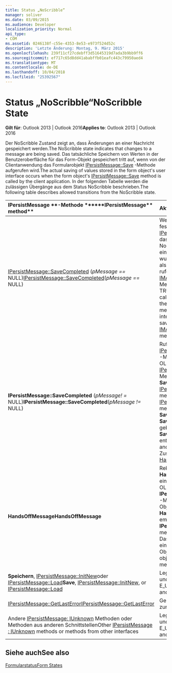 ```yaml
---
title: Status „NoScribble“
manager: soliver
ms.date: 03/09/2015
ms.audience: Developer
localization_priority: Normal
api_type:
- COM
ms.assetid: 0246138f-c55e-4353-8e53-e973f524d52c
description: 'Letzte Änderung: Montag, 9. März 2015'
ms.openlocfilehash: 239f11cf27cdebff3d51645319d7ada3b9bb9ff6
ms.sourcegitcommit: ef717c65d8dd41ababffb01eafc443c79950aed4
ms.translationtype: MT
ms.contentlocale: de-DE
ms.lasthandoff: 10/04/2018
ms.locfileid: "25392567"
---
```

# <a name="noscribble-state"></a><span data-ttu-id="e05ac-103">Status „NoScribble“</span><span class="sxs-lookup"><span data-stu-id="e05ac-103">NoScribble State</span></span>

  
  
<span data-ttu-id="e05ac-104">**Gilt für**: Outlook 2013 | Outlook 2016</span><span class="sxs-lookup"><span data-stu-id="e05ac-104">**Applies to**: Outlook 2013 | Outlook 2016</span></span> 
  
<span data-ttu-id="e05ac-105">Der NoScribble Zustand zeigt an, dass Änderungen an einer Nachricht gespeichert werden.</span><span class="sxs-lookup"><span data-stu-id="e05ac-105">The NoScribble state indicates that changes to a message are being saved.</span></span> <span data-ttu-id="e05ac-106">Das tatsächliche Speichern von Werten in der Benutzeroberfläche für das Form-Objekt gespeichert tritt auf, wenn von der Clientanwendung das Formularobjekt [IPersistMessage::Save](ipersistmessage-save.md) -Methode aufgerufen wird.</span><span class="sxs-lookup"><span data-stu-id="e05ac-106">The actual saving of values stored in the form object's user interface occurs when the form object's [IPersistMessage::Save](ipersistmessage-save.md) method is called by the client application.</span></span> <span data-ttu-id="e05ac-107">In der folgenden Tabelle werden die zulässigen Übergänge aus dem Status NoScribble beschrieben.</span><span class="sxs-lookup"><span data-stu-id="e05ac-107">The following table describes allowed transitions from the NoScribble state.</span></span> 
  
|<span data-ttu-id="e05ac-108">IPersistMessage \*\*-Methode \*\*</span><span class="sxs-lookup"><span data-stu-id="e05ac-108">\*\*\*\*IPersistMessage\*\* method\*\*</span></span>|<span data-ttu-id="e05ac-109">**Aktion**</span><span class="sxs-lookup"><span data-stu-id="e05ac-109">**Action**</span></span>|<span data-ttu-id="e05ac-110">**Neue Zustand**</span><span class="sxs-lookup"><span data-stu-id="e05ac-110">**New state**</span></span>|
|:-----|:-----|:-----|
|<span data-ttu-id="e05ac-111">[IPersistMessage::SaveCompleted](ipersistmessage-savecompleted.md) (_pMessage ==_ NULL)</span><span class="sxs-lookup"><span data-stu-id="e05ac-111">[IPersistMessage::SaveCompleted](ipersistmessage-savecompleted.md)(_pMessage ==_ NULL)</span></span>  <br/> |<span data-ttu-id="e05ac-112">Wenn _fSameAsLoad_ -Flag auf true festgelegt wurde der [IPersistMessage::Save](ipersistmessage-save.md) -Aufruf, der das Formular, um den Status NoScribble und die Nachricht eingeben verursachte geändert wurde, intern die Änderungen, die als gespeichert zu markieren, und rufen die [IMAPIViewAdviseSink::OnSaved](imapiviewadvisesink-onsaved.md) -Methode.</span><span class="sxs-lookup"><span data-stu-id="e05ac-112">If  _fSameAsLoad_ flag was TRUE on the [IPersistMessage::Save](ipersistmessage-save.md) call that caused the form to enter the NoScribble state and the message has been modified, internally mark the changes as saved and call the [IMAPIViewAdviseSink::OnSaved](imapiviewadvisesink-onsaved.md) method.</span></span>  <br/> |[<span data-ttu-id="e05ac-113">Normal</span><span class="sxs-lookup"><span data-stu-id="e05ac-113">Normal</span></span>](normal-state.md) <br/> |
|<span data-ttu-id="e05ac-114">**IPersistMessage::SaveCompleted** (_pMessage! =_ NULL)</span><span class="sxs-lookup"><span data-stu-id="e05ac-114">**IPersistMessage::SaveCompleted**(_pMessage !=_ NULL)</span></span>  <br/> |<span data-ttu-id="e05ac-115">Rufen Sie die [IPersistMessage::HandsOffMessage](ipersistmessage-handsoffmessage.md) -Methode (vergleichbar mit der OLE- [IPersistStorage::HandsOffStorage](https://msdn.microsoft.com/library/1e5ef26f-d8e7-4fa6-bfc4-19dace35314d%28Office.15%29.aspx) -Methode) gefolgt von der normalen **SaveCompleted** Aktionen.</span><span class="sxs-lookup"><span data-stu-id="e05ac-115">Call the [IPersistMessage::HandsOffMessage](ipersistmessage-handsoffmessage.md) method (similar to the OLE [IPersistStorage::HandsOffStorage](https://msdn.microsoft.com/library/1e5ef26f-d8e7-4fa6-bfc4-19dace35314d%28Office.15%29.aspx) method) followed by the normal **SaveCompleted** actions.</span></span> <span data-ttu-id="e05ac-116">Wenn **SaveCompleted** erfolgreich war, geben Sie den normalen Zustand.</span><span class="sxs-lookup"><span data-stu-id="e05ac-116">If **SaveCompleted** was successful, enter the Normal state.</span></span> <span data-ttu-id="e05ac-117">Geben Sie andernfalls den [HandsOffAfterSave](handsoffaftersave-state.md) Zustand.</span><span class="sxs-lookup"><span data-stu-id="e05ac-117">Otherwise, enter the [HandsOffAfterSave](handsoffaftersave-state.md) state.</span></span>  <br/> |<span data-ttu-id="e05ac-118">Normal oder HandsOffAfterSave</span><span class="sxs-lookup"><span data-stu-id="e05ac-118">Normal or HandsOffAfterSave</span></span>  <br/> |
|<span data-ttu-id="e05ac-119">**HandsOffMessage**</span><span class="sxs-lookup"><span data-stu-id="e05ac-119">**HandsOffMessage**</span></span> <br/> |<span data-ttu-id="e05ac-120">Rekursiv Aufrufen der **HandsOffMessage** -Methode auf eingebettete Nachrichten oder das OLE- **IPersistStorage::HandsOffStorage** -Methode auf eingebettete OLE-Objekte.</span><span class="sxs-lookup"><span data-stu-id="e05ac-120">Recursively invoke the **HandsOffMessage** method on embedded messages or the OLE **IPersistStorage::HandsOffStorage** method on embedded OLE objects.</span></span> <span data-ttu-id="e05ac-121">Das Objekt "Message" und alle eingebettete Nachrichten oder Objekte frei.</span><span class="sxs-lookup"><span data-stu-id="e05ac-121">Release the message object and any embedded messages or objects.</span></span>  <br/> |<span data-ttu-id="e05ac-122">HandsOffAfterSave</span><span class="sxs-lookup"><span data-stu-id="e05ac-122">HandsOffAfterSave</span></span>  <br/> |
|<span data-ttu-id="e05ac-123">**Speichern**, [IPersistMessage::InitNew](ipersistmessage-initnew.md)oder [IPersistMessage::Load](ipersistmessage-load.md)</span><span class="sxs-lookup"><span data-stu-id="e05ac-123">**Save**, [IPersistMessage::InitNew](ipersistmessage-initnew.md), or [IPersistMessage::Load](ipersistmessage-load.md)</span></span> <br/> |<span data-ttu-id="e05ac-124">Legen Sie den letzten Fehler auf und zurückgeben Sie E_UNEXPECTED.</span><span class="sxs-lookup"><span data-stu-id="e05ac-124">Set the last error to and return E_UNEXPECTED.</span></span>  <br/> |<span data-ttu-id="e05ac-125">NoScribble</span><span class="sxs-lookup"><span data-stu-id="e05ac-125">NoScribble</span></span>  <br/> |
|[<span data-ttu-id="e05ac-126">IPersistMessage::GetLastError</span><span class="sxs-lookup"><span data-stu-id="e05ac-126">IPersistMessage::GetLastError</span></span>](ipersistmessage-getlasterror.md) <br/> |<span data-ttu-id="e05ac-127">Geben Sie den letzten Fehler zurück.</span><span class="sxs-lookup"><span data-stu-id="e05ac-127">Return the last error.</span></span>  <br/> |<span data-ttu-id="e05ac-128">NoScribble</span><span class="sxs-lookup"><span data-stu-id="e05ac-128">NoScribble</span></span>  <br/> |
|<span data-ttu-id="e05ac-129">Andere [IPersistMessage: IUnknown](ipersistmessageiunknown.md) Methoden oder Methoden aus anderen Schnittstellen</span><span class="sxs-lookup"><span data-stu-id="e05ac-129">Other [IPersistMessage : IUnknown](ipersistmessageiunknown.md) methods or methods from other interfaces</span></span>  <br/> |<span data-ttu-id="e05ac-130">Legen Sie den letzten Fehler auf und zurückgeben Sie E_UNEXPECTED.</span><span class="sxs-lookup"><span data-stu-id="e05ac-130">Set the last error to and return E_UNEXPECTED.</span></span>  <br/> |<span data-ttu-id="e05ac-131">NoScribble</span><span class="sxs-lookup"><span data-stu-id="e05ac-131">NoScribble</span></span>  <br/> |
   
## <a name="see-also"></a><span data-ttu-id="e05ac-132">Siehe auch</span><span class="sxs-lookup"><span data-stu-id="e05ac-132">See also</span></span>



[<span data-ttu-id="e05ac-133">Formularstatus</span><span class="sxs-lookup"><span data-stu-id="e05ac-133">Form States</span></span>](form-states.md)

